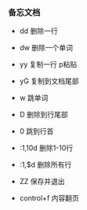 ### 备忘文档

* dd 删除一行
* dw 删除一个单词

* yy 复制一行 p粘贴
* yG 复制到文档尾部

* w 跳单词
* D 删除到行尾部
* 0 跳到行首

* :1,10d 删除1-10行
* :1,$d 删除所有行

* ZZ 保存并退出
* control+f 内容翻页

